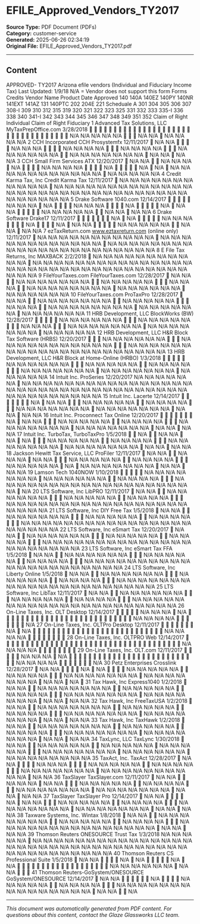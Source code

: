 ﻿# EFILE_Approved_Vendors_TY2017

**Source Type:** PDF Document (PDFs)  
**Category:** customer-service  
**Generated:** 2025-06-26 02:34:19  
**Original File:** EFILE_Approved_Vendors_TY2017.pdf

---

## Content

APPROVED- TY2017 Arizona efile vendors (Individual and Fiduciary Income Tax)                                                                                                                                      Last Updated: 1/9/18
                                                                                                                                                                                                                                                                           N/A = Vendor does not support this form
                                                                                                                    Forms                                                                                                                                                                                                  Credits
                         Vendor Name                  Product               Date Approved   140   140A   140EZ   140PY      140NR   141EXT    141AZ    131    140PTC     202    204E     221   Scheduale A   301   304   305   306   307   308-I   309   310   312   315     319   320    321   322    323    325    331     332     333   335-I   336   338   340   341-I   342   343   344   345   346   347   348   349   351   352   Claim of Right Individual   Claim of Right Fiduciary
 1 Advanced Tax Solutions, LLC          MyTaxPrepOffice.com                   3/28/2018                                                                                                                                                                                                                                N/A   N/A    N/A    N/A   N/A                  N/A   N/A        N/A   N/A             N/A                         N/A
 2 CCH Incorporated                     CCH Prosystemfx                      12/11/2017          N/A    N/A                                       N/A      N/A      N/A                                   N/A   N/A   N/A   N/A                    N/A   N/A     N/A   N/A                     N/A    N/A     N/A     N/A   N/A     N/A             N/A     N/A   N/A   N/A   N/A   N/A   N/A        N/A   N/A                  N/A                        N/A
 3 CCH Small Firm Services              ATX                                  12/20/2017          N/A    N/A                        N/A      N/A     N/A              N/A                                   N/A   N/A   N/A   N/A                         N/A                                 N/A           N/A          N/A     N/A   N/A   N/A   N/A     N/A   N/A   N/A   N/A   N/A   N/A        N/A   N/A   N/A             N/A                        N/A
 4 Credit Karma Tax, Inc                Credit Karma Tax                     12/11/2017          N/A    N/A      N/A        N/A      N/A      N/A     N/A      N/A      N/A    N/A      N/A                N/A   N/A   N/A   N/A   N/A   N/A     N/A   N/A   N/A   N/A     N/A   N/A    N/A   N/A    N/A    N/A    N/A     N/A     N/A   N/A     N/A   N/A   N/A   N/A     N/A   N/A   N/A   N/A   N/A   N/A   N/A   N/A   N/A   N/A             N/A                        N/A
 5 Drake Software                       1040.com                             12/14/2017                                          N/A      N/A     N/A              N/A                                         N/A   N/A   N/A                         N/A                                 N/A           N/A     N/A                                N/A   N/A   N/A   N/A   N/A             N/A   N/A                  N/A                        N/A
 6 Drake Software                       Drake17                              12/11/2017                                                         N/A              N/A                                        N/A   N/A   N/A                         N/A                                  N/A           N/A     N/A                                N/A   N/A   N/A   N/A   N/A             N/A   N/A                  N/A                        N/A
 7 ezTaxReturn.com                      www.eztaxreturn.com (online only)    12/11/2017          N/A    N/A      N/A        N/A      N/A      N/A     N/A      N/A      N/A    N/A      N/A                      N/A   N/A   N/A   N/A   N/A     N/A   N/A   N/A   N/A     N/A   N/A    N/A         N/A    N/A    N/A     N/A     N/A   N/A     N/A   N/A   N/A   N/A     N/A   N/A   N/A   N/A   N/A   N/A   N/A   N/A   N/A   N/A             N/A                        N/A
 8 E File Tax Returns, Inc              MAXBACK                               2/2/2018           N/A    N/A      N/A        N/A      N/A      N/A     N/A      N/A      N/A    N/A      N/A                      N/A   N/A   N/A   N/A   N/A     N/A   N/A   N/A   N/A     N/A   N/A    N/A   N/A    N/A    N/A    N/A     N/A     N/A   N/A     N/A   N/A   N/A   N/A     N/A   N/A   N/A   N/A   N/A   N/A   N/A   N/A   N/A   N/A             N/A                        N/A
 9 FileYourTaxes.com                    FileYourTaxes.com                    12/28/2017          N/A    N/A                        N/A      N/A     N/A      N/A      N/A    N/A      N/A                     N/A   N/A   N/A   N/A   N/A                    N/A     N/A   N/A               N/A    N/A    N/A     N/A     N/A   N/A     N/A   N/A        N/A     N/A   N/A   N/A   N/A   N/A        N/A   N/A   N/A   N/A             N/A                        N/A
10 FileYourTaxes.com                    ProTaxPro                            12/28/2017          N/A    N/A                        N/A      N/A     N/A      N/A      N/A    N/A      N/A                     N/A   N/A   N/A   N/A   N/A                    N/A     N/A   N/A               N/A    N/A    N/A     N/A     N/A   N/A     N/A   N/A        N/A     N/A   N/A   N/A   N/A   N/A        N/A   N/A   N/A   N/A             N/A                        N/A
11 HRB Development, LLC                 BlockWorks (BW)                      12/28/2017                                          N/A      N/A     N/A      N/A      N/A    N/A                             N/A   N/A   N/A   N/A   N/A                    N/A     N/A   N/A                     N/A    N/A     N/A     N/A   N/A     N/A   N/A        N/A     N/A   N/A   N/A   N/A   N/A   N/A        N/A   N/A   N/A             N/A                        N/A
12 HRB Development, LLC                 H&R Block Tax Software (HRBS)        12/20/2017                                            N/A      N/A     N/A      N/A      N/A    N/A                             N/A   N/A   N/A   N/A   N/A     N/A   N/A   N/A   N/A     N/A   N/A                     N/A    N/A     N/A     N/A   N/A     N/A   N/A   N/A   N/A     N/A   N/A   N/A   N/A   N/A   N/A   N/A   N/A   N/A   N/A             N/A                        N/A
13 HRB Development, LLC                 H&R Block at Home-Online (HRBO)       1/3/2018                                           N/A      N/A     N/A      N/A      N/A    N/A                             N/A   N/A   N/A   N/A   N/A               N/A   N/A     N/A   N/A                     N/A    N/A     N/A     N/A   N/A     N/A   N/A        N/A     N/A   N/A   N/A   N/A   N/A   N/A        N/A   N/A   N/A             N/A                        N/A
14 Intuit Inc.                          ProSeries                            12/20/2017     N/A   N/A    N/A      N/A        N/A      N/A             N/A      N/A      N/A    N/A      N/A      N/A        N/A   N/A   N/A   N/A   N/A   N/A     N/A   N/A   N/A   N/A     N/A   N/A    N/A   N/A    N/A    N/A    N/A     N/A     N/A   N/A     N/A   N/A   N/A   N/A     N/A   N/A   N/A   N/A   N/A   N/A   N/A   N/A   N/A   N/A             N/A                        N/A
15 Intuit Inc.                          Lacerte                              12/14/2017                                                         N/A              N/A    N/A                             N/A   N/A   N/A   N/A   N/A               N/A   N/A     N/A   N/A                     N/A    N/A     N/A     N/A   N/A     N/A   N/A        N/A     N/A   N/A   N/A   N/A   N/A   N/A        N/A   N/A                  N/A                        N/A
16 Intuit Inc.                          Proconnect Tax Online                12/20/2017                                                         N/A              N/A    N/A                             N/A   N/A   N/A   N/A   N/A               N/A   N/A     N/A   N/A                     N/A    N/A     N/A     N/A   N/A     N/A   N/A        N/A     N/A   N/A   N/A   N/A   N/A   N/A        N/A   N/A                  N/A                        N/A
17 Intuit Inc.                          TurboTax, TurboTaxPro                 1/5/2018                 N/A                        N/A      N/A             N/A            N/A                             N/A   N/A   N/A   N/A   N/A               N/A   N/A     N/A   N/A                     N/A    N/A     N/A     N/A   N/A     N/A   N/A        N/A     N/A   N/A   N/A   N/A   N/A   N/A        N/A   N/A                  N/A                        N/A
18 Jackson Hewitt Tax Service, LLC      ProFiler                             12/11/2017          N/A    N/A                        N/A      N/A     N/A              N/A    N/A                             N/A   N/A   N/A   N/A   N/A               N/A   N/A     N/A   N/A                     N/A    N/A     N/A     N/A   N/A          N/A        N/A     N/A   N/A   N/A   N/A   N/A   N/A        N/A   N/A                  N/A                        N/A
19 Lamson Tech                          1040NOW                               1/10/2018                                          N/A      N/A     N/A      N/A      N/A    N/A      N/A                N/A   N/A   N/A   N/A   N/A   N/A               N/A   N/A     N/A   N/A                     N/A    N/A     N/A     N/A   N/A     N/A   N/A   N/A   N/A     N/A   N/A   N/A   N/A   N/A   N/A   N/A   N/A   N/A   N/A                                       N/A
20 LTS Software, Inc                    LibPRO                               12/11/2017          N/A    N/A                        N/A      N/A     N/A      N/A      N/A    N/A                             N/A   N/A   N/A   N/A   N/A               N/A   N/A     N/A   N/A                     N/A    N/A     N/A     N/A   N/A     N/A   N/A   N/A   N/A     N/A   N/A   N/A   N/A   N/A   N/A   N/A   N/A   N/A   N/A             N/A                        N/A
21 LTS Software, Inc                    DIY Free Tax                          1/5/2018           N/A    N/A                        N/A      N/A     N/A      N/A      N/A    N/A                             N/A   N/A   N/A   N/A   N/A               N/A   N/A     N/A   N/A                     N/A    N/A     N/A     N/A   N/A     N/A   N/A   N/A   N/A     N/A   N/A   N/A   N/A   N/A   N/A   N/A   N/A   N/A   N/A             N/A                        N/A
22 LTS Software, Inc                    eSmart Tax                           12/20/2017          N/A    N/A                        N/A      N/A     N/A      N/A      N/A    N/A                             N/A   N/A   N/A   N/A   N/A               N/A   N/A     N/A   N/A                     N/A    N/A     N/A     N/A   N/A     N/A   N/A   N/A   N/A     N/A   N/A   N/A   N/A   N/A   N/A   N/A   N/A   N/A   N/A             N/A                        N/A
23 LTS Software, Inc                    eSmart Tax FFA                        1/5/2018           N/A    N/A                        N/A      N/A     N/A      N/A      N/A    N/A                             N/A   N/A   N/A   N/A   N/A               N/A   N/A     N/A   N/A                     N/A    N/A     N/A     N/A   N/A     N/A   N/A   N/A   N/A     N/A   N/A   N/A   N/A   N/A   N/A   N/A   N/A   N/A   N/A             N/A                        N/A
24 LTS Software, Inc                    Liberty Online                        1/5/2018           N/A    N/A                        N/A      N/A     N/A      N/A      N/A    N/A                             N/A   N/A   N/A   N/A   N/A               N/A   N/A     N/A   N/A                     N/A    N/A     N/A     N/A   N/A     N/A   N/A   N/A   N/A     N/A   N/A   N/A   N/A   N/A   N/A   N/A   N/A   N/A   N/A             N/A                        N/A
25 LTS Software, Inc                    LibTax                               12/11/2017          N/A    N/A                        N/A      N/A     N/A      N/A      N/A    N/A                             N/A   N/A   N/A   N/A   N/A               N/A   N/A     N/A   N/A                     N/A    N/A     N/A     N/A   N/A     N/A   N/A   N/A   N/A     N/A   N/A   N/A   N/A   N/A   N/A   N/A   N/A   N/A   N/A             N/A                        N/A
26 On-Line Taxes, Inc.                  OLT Desktop                          12/14/2017                                          N/A      N/A     N/A              N/A                                                                                                                                                                      N/A   N/A   N/A   N/A                                                                     N/A
27 On-Line Taxes, Inc.                  OLTPro Desktop                       12/11/2017                                                         N/A              N/A                                                                                                                                                                      N/A   N/A   N/A   N/A                                                                      
28 On-Line Taxes, Inc.                  OLTPRO Web                           12/14/2017                                                                                                                                                                                                                                                 N/A   N/A   N/A   N/A                                                                      
29 On-Line Taxes, Inc.                  OLT.com                              12/11/2017                                          N/A      N/A     N/A              N/A                                                                                                                                                                      N/A   N/A   N/A   N/A                                                                     N/A
30 Petz Enterprises                     Crosslink                            12/28/2017          N/A    N/A                                       N/A              N/A                                   N/A   N/A   N/A   N/A   N/A               N/A   N/A     N/A   N/A                     N/A    N/A     N/A     N/A   N/A     N/A   N/A        N/A     N/A   N/A   N/A   N/A   N/A   N/A        N/A   N/A                  N/A                         
31 Tax Hawk, Inc                        Express1040                           1/2/2018           N/A    N/A                        N/A      N/A     N/A      N/A      N/A    N/A      N/A                     N/A   N/A   N/A   N/A   N/A               N/A   N/A     N/A   N/A                     N/A    N/A     N/A     N/A   N/A     N/A   N/A        N/A     N/A   N/A   N/A   N/A   N/A   N/A        N/A   N/A                  N/A                        N/A
32 Tax Hawk, Inc                        FreeTaxUSA                            1/2/2018           N/A    N/A                        N/A      N/A     N/A      N/A      N/A    N/A      N/A                     N/A   N/A   N/A   N/A   N/A               N/A   N/A     N/A   N/A                     N/A    N/A     N/A     N/A   N/A     N/A   N/A        N/A     N/A   N/A   N/A   N/A   N/A   N/A        N/A   N/A                  N/A                        N/A
33 Tax Hawk, Inc                        TaxHawk                               1/2/2018           N/A    N/A                        N/A      N/A     N/A      N/A      N/A    N/A      N/A                     N/A   N/A   N/A   N/A   N/A               N/A   N/A     N/A   N/A                     N/A    N/A     N/A     N/A   N/A     N/A   N/A        N/A     N/A   N/A   N/A   N/A   N/A   N/A        N/A   N/A                  N/A                        N/A
34 TaxLync, LLC                         TaxLync                               1/30/2018          N/A    N/A                        N/A      N/A     N/A      N/A      N/A                    N/A        N/A   N/A   N/A   N/A        N/A     N/A   N/A   N/A   N/A                     N/A    N/A    N/A    N/A     N/A     N/A   N/A          N/A   N/A   N/A     N/A   N/A   N/A        N/A   N/A   N/A   N/A   N/A   N/A             N/A                        N/A
35 TaxAct, Inc.                         TaxAct                               12/28/2017          N/A    N/A                                       N/A      N/A      N/A                                   N/A   N/A   N/A   N/A   N/A               N/A   N/A     N/A   N/A                     N/A    N/A     N/A     N/A   N/A     N/A   N/A        N/A     N/A   N/A   N/A   N/A   N/A   N/A   N/A   N/A   N/A                  N/A                        N/A
36 TaxSlayer                            TaxSlayer.com                        12/11/2017          N/A    N/A                        N/A      N/A     N/A              N/A    N/A                             N/A   N/A   N/A   N/A   N/A               N/A   N/A     N/A   N/A                     N/A    N/A     N/A     N/A   N/A     N/A   N/A        N/A     N/A   N/A   N/A   N/A   N/A   N/A        N/A   N/A                  N/A                        N/A
37 TaxSlayer                            TaxSlayer Pro                        12/14/2017          N/A    N/A                                       N/A              N/A    N/A                             N/A   N/A   N/A   N/A   N/A               N/A   N/A     N/A   N/A                     N/A    N/A     N/A     N/A   N/A     N/A   N/A        N/A     N/A   N/A   N/A   N/A   N/A   N/A        N/A   N/A                  N/A                        N/A
38 Taxware Systems, Inc.                Wintax                                1/8/2018           N/A    N/A                        N/A      N/A     N/A      N/A      N/A    N/A      N/A                     N/A   N/A   N/A   N/A   N/A               N/A   N/A     N/A   N/A                     N/A    N/A     N/A     N/A   N/A     N/A   N/A   N/A   N/A     N/A   N/A   N/A   N/A   N/A   N/A        N/A   N/A                  N/A                        N/A
39 Thomson Reuters                      ONESOURCE Trust Tax                   1/3/2018            N/A    N/A      N/A        N/A      N/A             N/A      N/A      N/A    N/A      N/A      N/A        N/A   N/A   N/A   N/A   N/A   N/A     N/A   N/A   N/A   N/A     N/A   N/A    N/A   N/A    N/A    N/A    N/A     N/A     N/A   N/A     N/A   N/A   N/A   N/A     N/A   N/A   N/A   N/A   N/A   N/A   N/A   N/A   N/A   N/A             N/A                        N/A
40 Thomson Reuters                      CS Professional Suite                 1/5/2018           N/A    N/A                                       N/A              N/A                                        N/A        N/A                                                                                                                  N/A   N/A   N/A   N/A   N/A   N/A        N/A   N/A                                             
41 Thomson Reuters-GoSystem/ONESOURCE   GoSystem/ONESOURCE                   12/14/2017          N/A    N/A                                                       N/A                                   N/A   N/A   N/A   N/A   N/A               N/A   N/A     N/A   N/A                     N/A    N/A     N/A     N/A   N/A     N/A   N/A   N/A   N/A     N/A   N/A   N/A   N/A   N/A   N/A        N/A   N/A                                            N/A

---

*This document was automatically generated from PDF content. For questions about this content, contact the Glaze Glassworks LLC team.*
